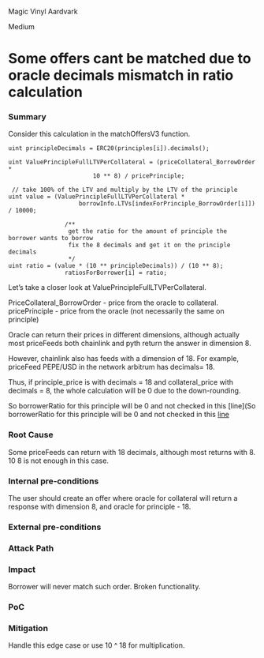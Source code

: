Magic Vinyl Aardvark

Medium

# Some offers cant be matched due to oracle decimals mismatch in ratio calculation

### Summary

Consider this calculation in the matchOffersV3 function.
```solidity
uint principleDecimals = ERC20(principles[i]).decimals();

uint ValuePrincipleFullLTVPerCollateral = (priceCollateral_BorrowOrder *
                        10 ** 8) / pricePrinciple; 

 // take 100% of the LTV and multiply by the LTV of the principle
uint value = (ValuePrincipleFullLTVPerCollateral *
                    borrowInfo.LTVs[indexForPrinciple_BorrowOrder[i]]) / 10000;

                /**
                 get the ratio for the amount of principle the borrower wants to borrow
                 fix the 8 decimals and get it on the principle decimals
                 */
uint ratio = (value * (10 ** principleDecimals)) / (10 ** 8);
                ratiosForBorrower[i] = ratio;
```
Let’s take a closer look at ValuePrincipleFullLTVPerCollateral.

PriceCollateral_BorrowOrder - price from the oracle to collateral.
pricePrinciple - price from the oracle (not necessarily the same on principle)

Oracle can return their prices in different dimensions, although actually most priceFeeds both chainlink and pyth return the answer in dimension 8. 

However, chainlink also has feeds with a dimension of 18. For example, priceFeed PEPE/USD in the network arbitrum has decimals= 18.

Thus, if principle_price is with decimals = 18 and collateral_price with decimals = 8, the whole calculation will be 0 due to the down-rounding.

So borrowerRatio for this principle will be 0 and not checked in this [line](So borrowerRatio for this principle will be 0 and not checked in this [line](https://github.com/sherlock-audit/2024-11-debita-finance-v3/blob/main/Debita-V3-Contracts/contracts/DebitaV3Aggregator.sol#L536)

### Root Cause

Some priceFeeds can return with 18 decimals, although most returns with 8. 10 8 is not enough in this case. 

### Internal pre-conditions
The user should create an offer where oracle for collateral will return a response with dimension 8, and oracle for principle - 18.

### External pre-conditions



### Attack Path


### Impact
Borrower will never match such order. Broken functionality.

### PoC


### Mitigation

Handle this edge case or use 10 ^ 18 for multiplication.